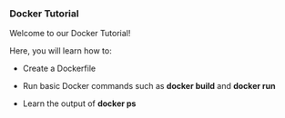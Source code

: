 ### Docker Tutorial

Welcome to our Docker Tutorial! 

Here, you will learn how to:

* Create a Dockerfile

* Run basic Docker commands such as **docker build** and **docker run**

* Learn the output of **docker ps**
